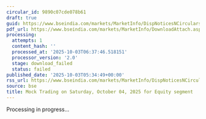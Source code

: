 ```yaml
---
circular_id: 9890c07cde078b61
draft: true
guid: https://www.bseindia.com/markets/MarketInfo/DispNoticesNCirculars.aspx?Noticeid={9ECE9BFD-F17B-489A-B813-989E7744A0CE}&noticeno=20251003-1&dt=10/03/2025&icount=1&totcount=7&flag=0
pdf_url: https://www.bseindia.com/markets/MarketInfo/DownloadAttach.aspx?id=20251003-1&attachedId=
processing:
  attempts: 1
  content_hash: ''
  processed_at: '2025-10-03T06:37:46.518151'
  processor_version: '2.0'
  stage: download_failed
  status: failed
published_date: '2025-10-03T05:34:49+00:00'
rss_url: https://www.bseindia.com/markets/MarketInfo/DispNoticesNCirculars.aspx?Noticeid={9ECE9BFD-F17B-489A-B813-989E7744A0CE}&noticeno=20251003-1&dt=10/03/2025&icount=1&totcount=7&flag=0
source: bse
title: Mock Trading on Saturday, October 04, 2025 for Equity segment
---
```


Processing in progress...
